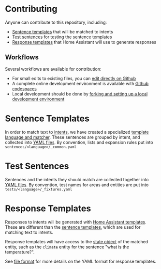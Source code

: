 # Contributing

Anyone can contribute to this repository, including:

* [Sentence templates](#sentence-templates) that will be matched to intents
* [Test sentences](#test-sentences) for testing the sentence templates
* [Response templates](#response-templates) that Home Assistant will use to generate responses


## Workflows

Several workflows are available for contribution:

* For small edits to existing files, you can [edit directly on Github](docs/github/README.md)
* A complete online development environment is available with [Github codespaces](docs/codespace/README.md)
* Local development should be done by [forking and setting up a local development environment](docs/forking/README.md)


# Sentence Templates

In order to match text to [intents](https://developers.home-assistant.io/docs/intent_index), we have created a specialized [template language and matcher](https://github.com/home-assistant/hassil). These sentences are grouped by intent, and collected into [YAML files](sentences/README.md#file-format). By convention, lists and expansion rules put into `sentences/<language>/_common.yaml`


# Test Sentences

Sentences and the intents they should match are collected together into [YAML files](tests/README.md#file-format). By convention, test names for areas and entities are put into `tests/<language>/_fixtures.yaml`


# Response Templates

Responses to intents will be generated with [Home Assistant templates](https://www.home-assistant.io/docs/configuration/templating/). These are different than the [sentence templates](#sentence-templates), which are used for matching text to intents.

Response templates will have access to the [state object](https://www.home-assistant.io/docs/configuration/state_object) of the matched entity, such as the `climate` entity for the sentence "what is the temperature?".

See [file format](responses/README.md#file-format) for more details on the YAML format for response templates.
